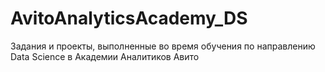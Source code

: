 # AvitoAnalyticsAcademy_DS
Задания и проекты, выполненные во время обучения по направлению Data Science в Академии Аналитиков Авито
